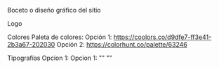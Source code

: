 Boceto o diseño gráfico del sitio

Logo

Colores
Paleta de colores:
Opción 1: https://coolors.co/d9dfe7-ff3e41-2b3a67-202030
Opción 2: https://colorhunt.co/palette/63246

Tipografías
Opcion 1: 
Opcion 1: 
"<link href="https://fonts.googleapis.com/css2?family=Zen+Dots&display=swap" rel="stylesheet">"
"<link rel="stylesheet" href="/css/normalize.css">"

